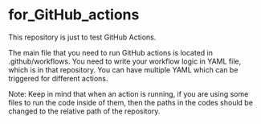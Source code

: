 # for_GitHub_actions
This repository is just to test GitHub Actions.

The main file that you need to run GitHub actions is located in .github/workflows. You need to write your workflow logic in YAML file, which is in that repository. You can have multiple YAML which can be triggered for different actions.

Note: Keep in mind that when an action is running, if you are using some files to run the code inside of them, then the paths in the codes should be changed to the relative path of the repository.

